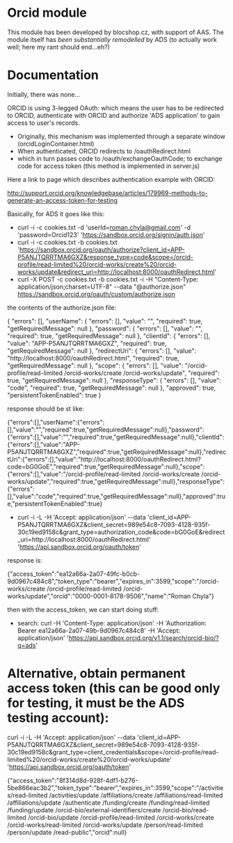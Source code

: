 Orcid module
============

This module has been developed by blocshop.cz, with support of AAS. The module itself has
*been substantially remodelled* by ADS (to actually work well; here my rant should end...eh?)

Documentation
=============

Initially, there was none...

ORCID is using 3-legged OAuth: which means the user has to be redirected to ORCID,
authenticate with ORCID and authorize 'ADS application' to gain access to user's
records.

 - Originally, this mechanism was implemented through a separate window (orcidLoginContainer.html)
 - When authenticated, ORCID redirects to /oauthRedirect.html
 - which in turn passes code to /oauth/exchangeOauthCode; to exchange code for access token
   (this method is implemented in server.js)

Here a link to page which describes authentication example with ORCID:

   http://support.orcid.org/knowledgebase/articles/179969-methods-to-generate-an-access-token-for-testing

Basically, for ADS it goes like this:

   - curl -i -c cookies.txt -d 'userId=roman.chyla@gmail.com' -d 'password=Orcid123' 'https://sandbox.orcid.org/signin/auth.json'
   - curl -i -c cookies.txt -b cookies.txt 'https://sandbox.orcid.org/oauth/authorize?client_id=APP-P5ANJTQRRTMA6GXZ&response_type=code&scope=/orcid-profile/read-limited%20/orcid-works/create%20/orcid-works/update&redirect_uri=http://localhost:8000/oauthRedirect.html'
   - curl -X POST -c cookies.txt -b cookies.txt -i -H "Content-Type: application/json;charset=UTF-8" --data "@authorize.json" https://sandbox.orcid.org/oauth/custom/authorize.json

   the contents of the authorize.json file:

   {
    "errors": [],
    "userName": {
        "errors": [],
        "value": "",
        "required": true,
        "getRequiredMessage": null
    },
    "password": {
        "errors": [],
        "value": "",
        "required": true,
        "getRequiredMessage": null
    },
    "clientId": {
        "errors": [],
        "value": "APP-P5ANJTQRRTMA6GXZ",
        "required": true,
        "getRequiredMessage": null
    },
    "redirectUri": {
        "errors": [],
        "value": "http://localhost:8000/oauthRedirect.html",
        "required": true,
        "getRequiredMessage": null
    },
    "scope": {
        "errors": [],
        "value": "/orcid-profile/read-limited /orcid-works/create /orcid-works/update",
        "required": true,
        "getRequiredMessage": null
    },
    "responseType": {
        "errors": [],
        "value": "code",
        "required": true,
        "getRequiredMessage": null
    },
    "approved": true,
    "persistentTokenEnabled": true
  }


  response should be st like:

  {"errors":[],"userName":{"errors":[],"value":"","required":true,"getRequiredMessage":null},"password":{"errors":[],"value":"","required":true,"getRequiredMessage":null},"clientId":{"errors":[],"value":"APP-P5ANJTQRRTMA6GXZ","required":true,"getRequiredMessage":null},"redirectUri":{"errors":[],"value":"http://localhost:8000/oauthRedirect.html?code=bG0GoE","required":true,"getRequiredMessage":null},"scope":{"errors":[],"value":"/orcid-profile/read-limited /orcid-works/create /orcid-works/update","required":true,"getRequiredMessage":null},"responseType":{"errors":[],"value":"code","required":true,"getRequiredMessage":null},"approved":true,"persistentTokenEnabled":true}


  - curl -i -L -H 'Accept: application/json' --data 'client_id=APP-P5ANJTQRRTMA6GXZ&client_secret=989e54c8-7093-4128-935f-30c19ed9158c&grant_type=authorization_code&code=bG0GoE&redirect_uri=http://localhost:8000/oauthRedirect.html' 'https://api.sandbox.orcid.org/oauth/token'

  response is:

  {"access_token":"ea12a66a-2a07-49fc-b0cb-9d0967c484c8","token_type":"bearer","expires_in":3599,"scope":"/orcid-works/create /orcid-profile/read-limited /orcid-works/update","orcid":"0000-0001-8178-9506","name":"Roman Chyla"}


  then with the access_token, we can start doing stuff:

  - search: curl -H 'Content-Type: application/json' -H 'Authorization: Bearer ea12a66a-2a07-49b-9d0967c484c8' -H 'Accept: application/json'  'https://api.sandbox.orcid.org/v1.1/search/orcid-bio/?q=ads'


Alternative, obtain permanent access token (this can be good only for testing, it must be the ADS testing account):
==========================================

curl -i -L -H 'Accept: application/json' --data 'client_id=APP-P5ANJTQRRTMA6GXZ&client_secret=989e54c8-7093-4128-935f-30c19ed9158c&grant_type=client_credentials&scope=/orcid-profile/read-limited%20/orcid-works/create%20/orcid-works/update' 'https://api.sandbox.orcid.org/oauth/token'

{"access_token":"8f314d8d-928f-4df1-b276-5be866eac3b2","token_type":"bearer","expires_in":3599,"scope":"/activities/read-limited /activities/update /affiliations/create /affiliations/read-limited /affiliations/update /authenticate /funding/create /funding/read-limited /funding/update /orcid-bio/external-identifiers/create /orcid-bio/read-limited /orcid-bio/update /orcid-profile/read-limited /orcid-works/create /orcid-works/read-limited /orcid-works/update /person/read-limited /person/update /read-public","orcid":null}
